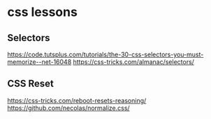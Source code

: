 # css lessons

## Selectors

https://code.tutsplus.com/tutorials/the-30-css-selectors-you-must-memorize--net-16048
https://css-tricks.com/almanac/selectors/

## CSS Reset

https://css-tricks.com/reboot-resets-reasoning/
https://github.com/necolas/normalize.css/
